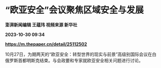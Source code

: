 # “欧亚安全”会议聚焦区域安全与发展
**澎湃新闻编辑 王蕴玮 视频来源 新华社**

**2023-10-30 09:34**

**https://m.thepaper.cn/detail/25112502**

10月27日，为期两天的“欧亚安全：转型世界的现实与前景”高级别国际会议在白俄罗斯首都明斯克结束。与会政要和专家就欧亚安全相关问题进行讨论。